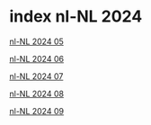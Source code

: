 # index nl-NL 2024

<a href="./05">nl-NL 2024 05</a>

<a href="./06">nl-NL 2024 06</a>

<a href="./07">nl-NL 2024 07</a>

<a href="./08">nl-NL 2024 08</a>

<a href="./09">nl-NL 2024 09</a>
